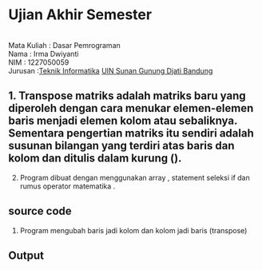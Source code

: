 # Ujian Akhir Semester 
<br>Mata Kuliah 	: Dasar Pemrograman
<br> Nama		: Irma Dwiyanti
<br>NIM		:	1227050059
<br>Jurusan		:[Teknik Informatika](http://if.uinsgd.ac.id/) [UIN Sunan Gunung Djati Bandung](https://uinsgd.ac.id/) 

## 1. Transpose matriks adalah matriks baru yang diperoleh dengan cara menukar elemen-elemen baris menjadi elemen kolom atau sebaliknya. Sementara pengertian matriks itu sendiri adalah susunan bilangan yang terdiri atas baris dan kolom dan ditulis dalam kurung ().
2. Program dibuat dengan menggunakan array , statement seleksi if  dan rumus operator matematika . 

## source code
1. Program mengubah baris jadi kolom dan kolom jadi baris (transpose)



## Output
